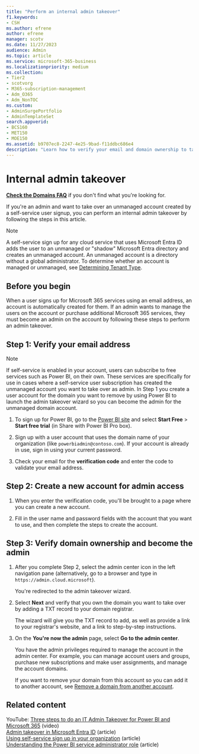 ```yaml
---
title: "Perform an internal admin takeover"
f1.keywords:
- CSH
ms.author: efrene
author: efrene
manager: scotv
ms.date: 11/27/2023
audience: Admin
ms.topic: article
ms.service: microsoft-365-business
ms.localizationpriority: medium
ms.collection:
- Tier2
- scotvorg 
- M365-subscription-management 
- Adm_O365
- Adm_NonTOC
ms.custom: 
- AdminSurgePortfolio
- AdminTemplateSet
search.appverid:
- BCS160
- MET150
- MOE150
ms.assetid: b9707ec8-2247-4e25-9bad-f11ddbc686e4
description: "Learn how to verify your email and domain ownership to take over an unmanaged account created by a self-service user signup in Microsoft 365."
---
```


# Internal admin takeover

 **[Check the Domains FAQ](../setup/domains-faq.yml)** if you don't find what you're looking for.

If you're an admin and want to take over an unmanaged account created by a self-service user signup, you can perform an internal admin takeover by following the steps in this article.

> [!NOTE]
> A self-service sign up for any cloud service that uses Microsoft Entra ID adds the user to an unmanaged or "shadow" Microsoft Entra directory and creates an unmanaged account. An unmanaged account is a directory without a global administrator. To determine whether an account is managed or unmanaged, see [Determining Tenant Type](/power-platform/admin/powerapps-gdpr-dsr-guide-systemlogs#determining-tenant-type). 
  
## Before you begin

When a user signs up for Microsoft 365 services using an email address, an account is automatically created for them. If an admin wants to manage the users on the account or purchase additional Microsoft 365 services, they must become an admin on the account by following these steps to perform an admin takeover.

## Step 1: Verify your email address

> [!NOTE]
> If self-service is enabled in your account, users can subscribe to free services such as Power BI, on their own. These services are specifically for use in cases where a self-service user subscription has created the unmanaged account you want to take over as admin. In Step 1 you create a user account for the domain you want to remove by using Power BI to launch the admin takeover wizard so you can become the admin for the unmanaged domain account.

1. To sign up for Power BI, go to the [Power BI site](https://powerbi.com) and select **Start Free** > **Start free trial** (in Share with Power BI Pro box). 

2. Sign up with a user account that uses the domain name of your organization (like `powerbiadmin@contoso.com`). If your account is already in use, sign in using your current password.

3. Check your email for the **verification code** and enter the code to validate your email address.

## Step 2: Create a new account for admin access

1. When you enter the verification code, you'll be brought to a page where you can create a new account.

2. Fill in the user name and password fields with the account that you want to use, and then complete the steps to create the account.

## Step 3: Verify domain ownership and become the admin

1. After you complete Step 2, select the admin center icon in the left navigation pane (alternatively, go to a browser and type in `https://admin.cloud.microsoft`).

    You're redirected to the admin takeover wizard.

2. Select **Next** and verify that you own the domain you want to take over by adding a TXT record to your domain registrar.

    The wizard will give you the TXT record to add, as well as provide a link to your registrar's website, and a link to step-by-step instructions.

3. On the **You're now the admin** page, select **Go to the admin center**.

    You have the admin privileges required to manage the account in the admin center. For example, you can manage account users and groups, purchase new subscriptions and make user assignments, and manage the account domains.

    If you want to remove your domain from this account so you can add it to another account, see [Remove a domain from another account](remove-a-domain-from-another-account.md).
  
## Related content

YouTube: [Three steps to do an IT Admin Takeover for Power BI and Microsoft 365](https://www.youtube.com/watch?v=xt5EsrQBZZk) (video)\
[Admin takeover in Microsoft Entra ID](/azure/active-directory/users-groups-roles/domains-admin-takeover) (article)\
[Using self-service sign up in your organization](self-service-sign-up.md) (article)\
[Understanding the Power BI service administrator role](/power-bi/service-admin-role) (article)
